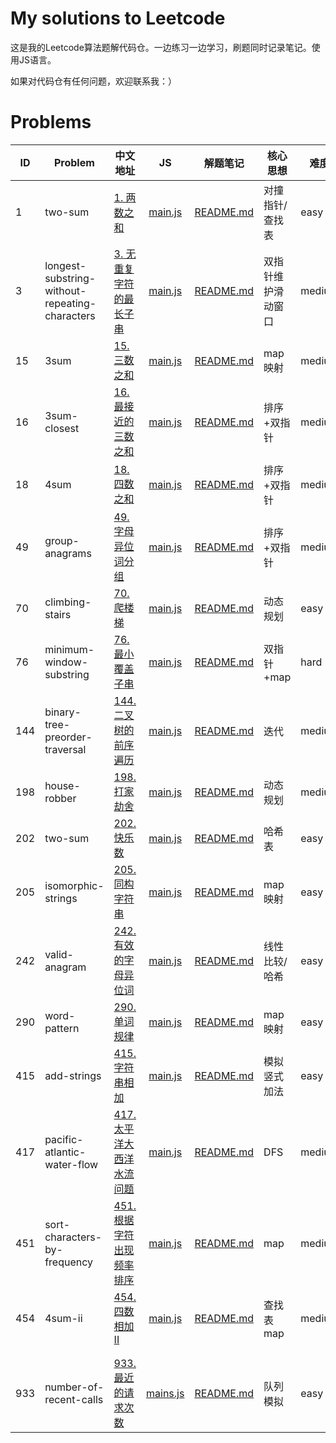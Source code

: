 # My solutions to Leetcode

这是我的Leetcode算法题解代码仓。一边练习一边学习，刷题同时记录笔记。使用JS语言。

如果对代码仓有任何问题，欢迎联系我：）

# Problems

| ID   | Problem                                        | 中文地址                                                     |                              JS                              |                           解题笔记                           | 核心思想           | 难度   |
| ---- | ---------------------------------------------- | ------------------------------------------------------------ | :----------------------------------------------------------: | :----------------------------------------------------------: | ------------------ | ------ |
| 1    | two-sum                                        | [1. 两数之和](https://leetcode-cn.com/problems/two-sum/)     | [main.js](https://github.com/Elylicery/LeetCode-Solutions/blob/main/1-100/0001-two-sum/main.js) | [README.md](https://github.com/Elylicery/LeetCode-Solutions/blob/main/1-100/0001-two-sum/README.md) | 对撞指针/查找表    | easy   |
| 3    | longest-substring-without-repeating-characters | [3. 无重复字符的最长子串](https://leetcode-cn.com/problems/longest-substring-without-repeating-characters/) | [main.js](https://github.com/Elylicery/LeetCode-Solutions/blob/main/1-100/0003-longest-substring-without-repeating-characters/main.js) | [README.md](https://github.com/Elylicery/LeetCode-Solutions/blob/main/1-100/0003-longest-substring-without-repeating-characters/README.md) | 双指针维护滑动窗口 | medium |
| 15   | 3sum                                           | [15. 三数之和](https://leetcode-cn.com/problems/3sum/)       | [main.js](https://github.com/Elylicery/LeetCode-Solutions/blob/main/1-100/0015-3sum/main.js) | [README.md](https://github.com/Elylicery/LeetCode-Solutions/blob/main/1-100/0015-3sum/README.md) | map映射            | medium |
| 16   | 3sum-closest                                   | [16. 最接近的三数之和](https://leetcode-cn.com/problems/3sum-closest/) | [main.js](https://github.com/Elylicery/LeetCode-Solutions/blob/main/1-100/0016-3sum-closest/main.js) | [README.md](https://github.com/Elylicery/LeetCode-Solutions/blob/main/1-100/0016-3sum-closest/README.md) | 排序+双指针        | medium |
| 18   | 4sum                                           | [18.四数之和](https://leetcode-cn.com/problems/4sum)         | [main.js](https://github.com/Elylicery/LeetCode-Solutions/blob/main/1-100/0018-4sum/main.js) | [README.md](https://github.com/Elylicery/LeetCode-Solutions/blob/main/1-100/0018-4sum/README.md) | 排序+双指针        | medium |
| 49   | group-anagrams                                 | [49. 字母异位词分组](https://leetcode-cn.com/problems/group-anagrams/) | [main.js](https://github.com/Elylicery/LeetCode-Solutions/blob/main/1-100/0049-group-anagrams/main.js) | [README.md](https://github.com/Elylicery/LeetCode-Solutions/blob/main/1-100/0049-group-anagrams/README.md) | 排序+双指针        | medium |
| 70   | climbing-stairs                                | [70. 爬楼梯](https://leetcode-cn.com/problems/climbing-stairs/) | [main.js](https://github.com/Elylicery/LeetCode-Solutions/blob/main/1-100/0070-climbing-stairs/main.js) | [README.md](https://github.com/Elylicery/LeetCode-Solutions/blob/main/1-100/0070-climbing-stairs/README.md) | 动态规划           | easy   |
| 76   | minimum-window-substring                       | [76. 最小覆盖子串](https://leetcode-cn.com/problems/minimum-window-substring/) | [main.js](https://github.com/Elylicery/LeetCode-Solutions/blob/main/1-100/0076-minimum-window-substring/main.js) | [README.md](https://github.com/Elylicery/LeetCode-Solutions/blob/main/1-100/0076-minimum-window-substring/README.md) | 双指针+map         | hard   |
| 144  | binary-tree-preorder-traversal                 | [144. 二叉树的前序遍历](https://leetcode-cn.com/problems/binary-tree-preorder-traversal/) | [main.js](https://github.com/Elylicery/LeetCode-Solutions/blob/main/101-200/0144-binary-tree-preorder-traversa/main.js) | [README.md](https://github.com/Elylicery/LeetCode-Solutions/blob/main/101-200/0144-binary-tree-preorder-traversa/README.md) | 迭代               | medium |
| 198  | house-robber                                   | [198. 打家劫舍](https://leetcode-cn.com/problems/house-robber/) | [main.js](https://github.com/Elylicery/LeetCode-Solutions/blob/main/101-200/0198-house-robber/main.js) | [README.md](https://github.com/Elylicery/LeetCode-Solutions/blob/main/101-200/0198-house-robber/README.md) | 动态规划           | medium |
| 202  | two-sum                                        | [202. 快乐数](https://leetcode-cn.com/problems/happy-number/) | [main.js](https://github.com/Elylicery/LeetCode-Solutions/blob/main/201-300/0202-happy-number/main.js) | [README.md](https://github.com/Elylicery/LeetCode-Solutions/blob/main/201-300/0202-happy-number/README.md) | 哈希表             | easy   |
| 205  | isomorphic-strings                             | [205. 同构字符串](https://leetcode-cn.com/problems/isomorphic-strings/) | [main.js](https://github.com/Elylicery/LeetCode-Solutions/blob/main/201-300/0205-isomorphic-strings/main.js) | [README.md](https://github.com/Elylicery/LeetCode-Solutions/blob/main/201-300/0205-isomorphic-strings/README.md) | map映射            | easy   |
| 242  | valid-anagram                                  | [242. 有效的字母异位词](https://leetcode-cn.com/problems/valid-anagram/) | [main.js](https://github.com/Elylicery/LeetCode-Solutions/blob/main/201-300/0242-valid-anagram/main.js) | [README.md](https://github.com/Elylicery/LeetCode-Solutions/blob/main/201-300/0242-valid-anagram/README.md) | 线性比较/哈希      | easy   |
| 290  | word-pattern                                   | [290. 单词规律](https://leetcode-cn.com/problems/word-pattern/) | [main.js](https://github.com/Elylicery/LeetCode-Solutions/blob/main/201-300/0290-word-pattern/main.js) | [README.md](https://github.com/Elylicery/LeetCode-Solutions/blob/main/201-300/0290-word-pattern/README.md) | map映射            | easy   |
| 415  | add-strings                                    | [415. 字符串相加](https://leetcode-cn.com/problems/add-strings/) | [main.js](https://github.com/Elylicery/LeetCode-Solutions/blob/main/401-500/0415-add-strings/main.js) | [README.md](https://github.com/Elylicery/LeetCode-Solutions/blob/main/401-500/0415-add-strings/README.md) | 模拟竖式加法       | easy   |
| 417  | pacific-atlantic-water-flow                    | [417. 太平洋大西洋水流问题](https://leetcode-cn.com/problems/pacific-atlantic-water-flow/) | [main.js](https://github.com/Elylicery/LeetCode-Solutions/blob/main/401-500/0417-pacific-atlantic-water-flow/main.js) | [README.md](https://github.com/Elylicery/LeetCode-Solutions/blob/main/401-500/0417-pacific-atlantic-water-flow/README.md) | DFS                | medium |
| 451  | sort-characters-by-frequency                   | [451.根据字符出现频率排序](https://leetcode-cn.com/problems/sort-characters-by-frequency) | [main.js](https://github.com/Elylicery/LeetCode-Solutions/blob/main/401-500/0451-sort-characters-by-frequency/main.js) | [README.md](https://github.com/Elylicery/LeetCode-Solutions/blob/main/401-500/0451-sort-characters-by-frequency/README.md) | map                | medium |
| 454  | 4sum-ii                                        | [454. 四数相加 II](https://leetcode-cn.com/problems/4sum-ii/) | [main.js](https://github.com/Elylicery/LeetCode-Solutions/blob/main/401-500/0454-4sum-ii/main.js) | [README.md](https://github.com/Elylicery/LeetCode-Solutions/blob/main/401-500/0454-4sum-ii/README.md) | 查找表map          | medium |
|      |                                                |                                                              |                                                              |                                                              |                    |        |
|      |                                                |                                                              |                                                              |                                                              |                    |        |
| 933  | number-of-recent-calls                         | [933. 最近的请求次数](https://leetcode-cn.com/problems/number-of-recent-calls/) | [mains.js](https://github.com/Elylicery/LeetCode-Solutions/blob/main/801-900/0933-number-of-recent-calls/mains.js) | [README.md](https://github.com/Elylicery/LeetCode-Solutions/blob/main/801-900/0933-number-of-recent-calls/README.md) | 队列模拟           | easy   |

